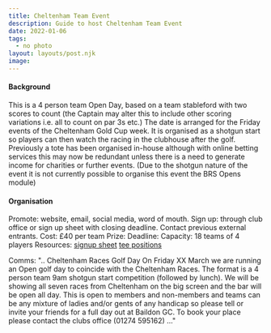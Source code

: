 ```yaml
---
title: Cheltenham Team Event
description: Guide to host Cheltenham Team Event
date: 2022-01-06
tags:
  - no photo
layout: layouts/post.njk
image:
---
```


#### Background
This is a 4 person team Open Day, based on a team stableford with two scores to count (the Captain may alter this to include other scoring variations i.e. all to count on par 3s etc.)
The date is arranged for the Friday events of the Cheltenham Gold Cup week. It is organised as a shotgun start so players can then watch the racing in the clubhouse after the golf. 
Previously a tote has been organised in-house although with online betting services this may now be redundant unless there is a need to generate income for charities or further events.
(Due to the shotgun nature of the event it is not currently possible to organise this event the BRS Opens module)

#### Organisation
Promote: website, email, social media, word of mouth.
Sign up: through club office or sign up sheet with closing deadline. Contact previous external entrants.
Cost: £40 per team
Prize:
Deadline: 
Capacity: 18 teams of 4 players
Resources: 
<a href="../files/BGC_Open_Timesheets.xlsx">signup sheet</a>
<a href="../files/Teetimes_template.pptx">tee positions</a>

Comms:
"..
Cheltenham Races Golf Day
On Friday XX March we are running an Open golf day to coincide with the Cheltenham Races.
The format is a 4 person team 9am shotgun start competition (followed by lunch).
We will be showing all seven races from Cheltenham on the big screen and the bar will be open all day.
This is open to members and non-members and teams can be any mixture of ladies and/or gents of any handicap so please tell or invite your friends for a full day out at Baildon GC.
To book your place please contact the clubs office (01274 595162)
..."

